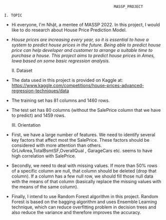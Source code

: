                                                      MASSP_PROJECT
  
    I. TOPIC
- Hi everyone, I'm Nhật, a mentee of MASSP 2022. In this project, I would like to do research about House Price Prediction Model.
- _House prices are increasing every year, so it is essential to have a system to predict house prices in the future. Being able to predict house price can help developer and customer to arrange a suitable time to purchase a house. This project aims to predict house prices in Ames, Iowa based on some basic regression analysis._

  II. Dataset
- The data used in this project is provided on Kaggle at: https://www.kaggle.com/competitions/house-prices-advanced-regression-techniques/data
- The training set has 81 columns and 1460 rows.
- The test set has 80 columns (without the SalePrice column that we have to predict) and 1459 rows.

  III. Orientation
- First, we have a large number of features. We need to identify several key factors that affect most the SalePrice. These factors should be considered with more attention than others. GrLivArea,TotalBsmtSF,OverallQual , GarageCars etc. seems to have high correlation with SalePrice.
- Secondly, we need to deal with missing values. If more than 50% rows of a specific column are null, that column should be deleted (drop that column). If a column has a few null row, we should fill those null data with the means of that column (basically replace the missing values with the means of the same column).
- Finally, I intend to use Random Forest algorithm in this project. Random Forest is based on the bagging algorithm and uses Ensemble Learning technique, which can reduce overfitting problem in decision trees and also reduce the variance and therefore improves the accuracy.
